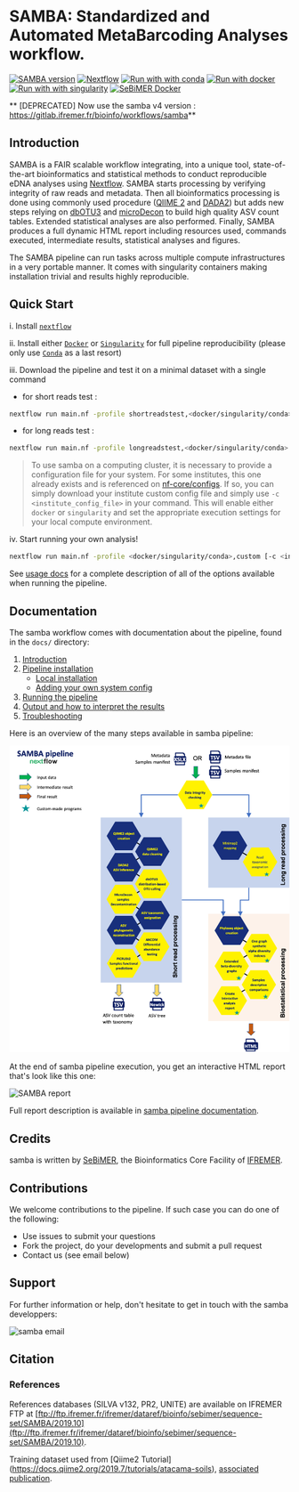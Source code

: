 # **SAMBA: Standardized and Automated MetaBarcoding Analyses workflow**.

[![SAMBA version](https://img.shields.io/badge/samba%20version-v3.1.0-red?labelColor=000000)](https://www.nextflow.io/)
[![Nextflow](https://img.shields.io/badge/nextflow-%E2%89%A520.04.1-23aa62.svg?labelColor=000000)](https://www.nextflow.io/)
[![Run with with conda](https://img.shields.io/badge/run%20with-conda-3EB049?labelColor=000000&logo=anaconda)](https://docs.conda.io/en/latest/)
[![Run with docker](https://img.shields.io/badge/run%20with-docker-0db7ed?labelColor=000000&logo=docker)](https://www.docker.com/)
[![Run with with singularity](https://img.shields.io/badge/run%20with-singularity-1d355c.svg?labelColor=000000)](https://sylabs.io/docs/)
[![SeBiMER Docker](https://img.shields.io/badge/docker%20build-SeBiMER-yellow?labelColor=000000)](https://hub.docker.com/u/sebimer)


** [DEPRECATED] Now use the samba v4 version : https://gitlab.ifremer.fr/bioinfo/workflows/samba**

## Introduction

SAMBA is a FAIR scalable workflow integrating, into a unique tool, state-of-the-art bioinformatics and statistical methods to conduct reproducible eDNA analyses using [Nextflow](https://www.nextflow.io). SAMBA starts processing by verifying integrity of raw reads and metadata. Then all bioinformatics processing is done using commonly used procedure ([QIIME 2](https://qiime2.org/) and [DADA2](https://docs.qiime2.org/2019.10/plugins/available/dada2/)) but adds new steps relying on [dbOTU3](https://github.com/swo/dbotu3) and [microDecon](https://github.com/donaldtmcknight/microDecon) to build high quality ASV count tables. Extended statistical analyses are also performed. Finally, SAMBA produces a full dynamic HTML report including resources used, commands executed, intermediate results, statistical analyses and figures.

The SAMBA pipeline can run tasks across multiple compute infrastructures in a very portable manner. It comes with singularity containers making installation trivial and results highly reproducible.

## Quick Start

i. Install [`nextflow`](https://www.nextflow.io/docs/latest/getstarted.html#installation)

ii. Install either [`Docker`](https://docs.docker.com/engine/installation/) or [`Singularity`](https://www.sylabs.io/guides/3.0/user-guide/) for full pipeline reproducibility (please only use [`Conda`](https://conda.io/miniconda.html) as a last resort)

iii. Download the pipeline and test it on a minimal dataset with a single command

* for short reads test :
```bash
nextflow run main.nf -profile shortreadstest,<docker/singularity/conda>
```

* for long reads test :
```bash
nextflow run main.nf -profile longreadstest,<docker/singularity/conda>
```

> To use samba on a computing cluster, it is necessary to provide a configuration file for your system. For some institutes, this one already exists and is referenced on [nf-core/configs](https://github.com/nf-core/configs#documentation). If so, you can simply download your institute custom config file and simply use `-c <institute_config_file>` in your command. This will enable either `docker` or `singularity` and set the appropriate execution settings for your local compute environment.

iv. Start running your own analysis!

```bash
nextflow run main.nf -profile <docker/singularity/conda>,custom [-c <institute_config_file>]
```

See [usage docs](docs/usage.md) for a complete description of all of the options available when running the pipeline.

## Documentation

The samba workflow comes with documentation about the pipeline, found in the `docs/` directory:

1. [Introduction](docs/usage.md#introduction)
2. [Pipeline installation](docs/usage.md#install-the-pipeline)
    * [Local installation](docs/usage.md#local-installation)
    * [Adding your own system config](docs/usage.md#your-own-config)
3. [Running the pipeline](docs/usage.md#running-the-pipeline)
4. [Output and how to interpret the results](docs/output.md)
5. [Troubleshooting](docs/troubleshooting.md)

Here is an overview of the many steps available in samba pipeline:

![SAMBA Workflow](./docs/images/samba-v3.0.png)

At the end of samba pipeline execution, you get an interactive HTML report that's look like this one:

![SAMBA report](docs/images/samba-report.gif)

Full report description is available in [samba pipeline documentation](docs/output.md).

## Credits

samba is written by [SeBiMER](https://ifremer-bioinformatics.github.io/), the Bioinformatics Core Facility of [IFREMER](https://wwz.ifremer.fr/en/).

## Contributions

We welcome contributions to the pipeline. If such case you can do one of the following:
* Use issues to submit your questions 
* Fork the project, do your developments and submit a pull request
* Contact us (see email below) 

## Support

For further information or help, don't hesitate to get in touch with the samba developpers: 

![samba email](assets/samba-email-address-image.png)

## Citation

<!-- If you use  samba for your analysis, please cite it using the following doi: [10.5281/zenodo.XXXXXX](https://doi.org/10.5281/zenodo.XXXXXX) -->

### References 

References databases (SILVA v132, PR2, UNITE) are available on IFREMER FTP at [ftp://ftp.ifremer.fr/ifremer/dataref/bioinfo/sebimer/sequence-set/SAMBA/2019.10](ftp://ftp.ifremer.fr/ifremer/dataref/bioinfo/sebimer/sequence-set/SAMBA/2019.10).

Training dataset used from [Qiime2 Tutorial] (https://docs.qiime2.org/2019.7/tutorials/atacama-soils), [associated publication](https://msystems.asm.org/content/2/3/e00195-16).
